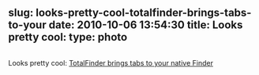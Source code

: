 slug: looks-pretty-cool-totalfinder-brings-tabs-to-your
date: 2010-10-06 13:54:30
title: Looks pretty cool: 
type: photo
---

<a href="http://totalfinder.binaryage.com/"><img src="{{@asset.url swerner/tumblr/2010-10-06-looks-pretty-cool-totalfinder-brings-tabs-to-your-c853220fb5.png}}" alt=""/></a>

Looks pretty cool: [TotalFinder brings tabs to your native Finder](http://totalfinder.binaryage.com/)
